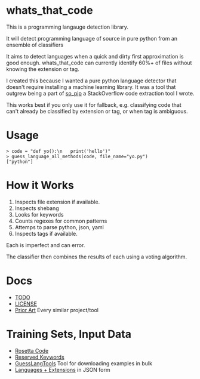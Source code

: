 # whats_that_code
This is a programming langauge detection library.

It will detect programming language of source in pure python from an ensemble of classifiers

It aims to detect languages when a quick and dirty first approximation is good enough.
whats_that_code can currently identify 60%+ of files without knowing the extension or tag.

I created this because I wanted a pure python language detector that doesn't require
installing a machine learning library. It was a tool that outgrew being a part
of [so_pip](https://github.com/matthewdeanmartin/so_pip) a StackOverflow code extraction tool I wrote.

This works best if you only use it for fallback, e.g. classifying code that can't
already be classified by extension or tag, or when tag is ambiguous.

# Usage
```
> code = "def yo():\n   print('hello')"
> guess_language_all_methods(code, file_name="yo.py")
["python"]
```

# How it Works
1) Inspects file extension if available.
2) Inspects shebang
3) Looks for keywords
4) Counts regexes for common patterns
5) Attemps to parse python, json, yaml
6) Inspects tags if available.

Each is imperfect and can error.

The classifier then combines the results of each using a voting algorithm.

# Docs
- [TODO](docs/TODO.md)
- [LICENSE](LICENSE)
- [Prior Art](docs/prior_art.md) Every similar project/tool

# Training Sets, Input Data
- [Rosetta Code](http://www.rosettacode.org/wiki/Rosetta_Code)
- [Reserved Keywords](https://github.com/matthewdeanmartin/Reserved-Key-Words-list-of-various-programming-languages)
- [GuessLangTools](https://github.com/yoeo/guesslangtools)  Tool for downloading examples in bulk
- [Languages + Extensions](https://gist.github.com/aymen-mouelhi/82c93fbcd25f091f2c13faa5e0d61760) in JSON form
